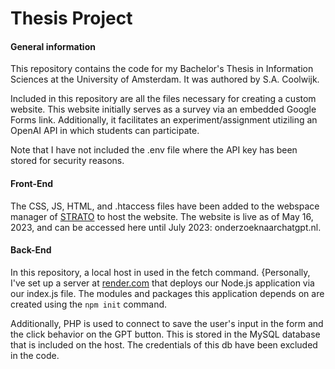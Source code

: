 
# Thesis Project

#### General information
This repository contains the code for my Bachelor's Thesis in Information Sciences at the University of Amsterdam. It was authored by S.A. Coolwijk.

Included in this repository are all the files necessary for creating a custom website. This website initially serves as a survey via an embedded Google Forms link. Additionally, it facilitates an experiment/assignment utiziling an OpenAI API in which students can participate.

Note that I have not included the .env file where the API key has been stored for security reasons. 

#### Front-End

The CSS, JS, HTML, and .htaccess files have been added to the webspace manager of [STRATO](https://www.strato.nl/) to host the website. The website is live as of May 16, 2023, and can be accessed here until July 2023: onderzoeknaarchatgpt.nl.

#### Back-End

In this repository, a local host in used in the fetch command. {Personally, I've set up a server at [render.com](https://render.com/) that deploys our Node.js application via our index.js file. The modules and packages this application depends on are created using the ```npm init``` command.

Additionally, PHP is used to connect to save the user's input in the form and the click behavior on the GPT button. This is stored in the MySQL database that is included on the host. The credentials of this db have been excluded in the code.
